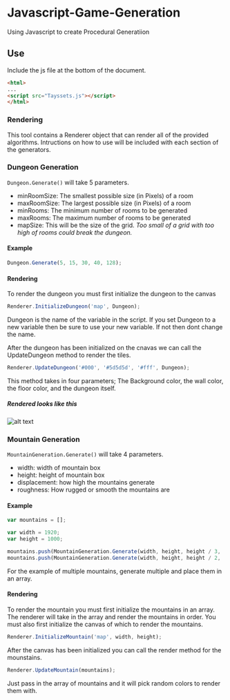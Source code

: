 # Javascript-Game-Generation
Using Javascript to create Procedural Generatiion

## Use

Include the js file at the bottom of the document.
```html
<html>
...
<script src="Tayssets.js"></script>
</html>
```

### Rendering

This tool contains a Renderer object that can render all of the provided algorithms.
Intructions on how to use will be included with each section of the generators.

### Dungeon Generation

`Dungeon.Generate()` will take 5 parameters.

- minRoomSize: The smallest possible size (in Pixels) of a room
- maxRoomSize: The largest possible size (in Pixels) of a room
- minRooms: The minimum number of rooms to be generated
- maxRooms: The maximum number of rooms to be generated
- mapSize: This will be the size of the grid. *Too small of a grid with too high of rooms could break the dungeon.*

#### Example
```javascript
Dungeon.Generate(5, 15, 30, 40, 128);
```

#### Rendering
To render the dungeon you must first initialize the dungeon to the canvas

```javascript
Renderer.InitializeDungeon('map', Dungeon);
```
Dungeon is the name of the variable in the script. If you set Dungeon to a new variable then be sure to use your new variable. If not then dont change the name.

After the dungeon has been initialized on the cnavas we can call the UpdateDungeon method to render the tiles.

```javascript
Renderer.UpdateDungeon('#000', '#5d5d5d', '#fff', Dungeon);
```

This method takes in four parameters; The Background color, the wall color, the floor color, and the dungeon itself.

##### Rendered looks like this

![alt text](http://i.imgur.com/vVlZw52.png "Rendered 2D Dungeon")

### Mountain Generation

`MountainGeneration.Generate()` will take 4 parameters.

- width: width of mountain box
- height: height of mountain box
- displacement: how high the mountains generate
- roughness: How rugged or smooth the mountains are

#### Example
```javascript
var mountains = [];

var width = 1920;
var height = 1000;

mountains.push(MountainGeneration.Generate(width, height, height / 3, .5));
mountains.push(MountainGeneration.Generate(width, height, height / 2, .5));
```
For the example of multiple mountains, generate multiple and place them in an array.

#### Rendering
To render the mountain you must first initialize the mountains in an array. The renderer will take in the array and render the mountains in order.
You must also first initialize the canvas of which to render the mountains.

```javascript
Renderer.InitializeMountain('map', width, height);
```

After the canvas has been initialized you can call the render method for the mounstains.

```javascript
Renderer.UpdateMountain(mountains);
```

Just pass in the array of mountains and it will pick random colors to render them with.


